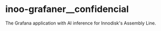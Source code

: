# inoo-grafaner__confidencial
The Grafana application with AI inference for Innodisk's Assembly Line.
